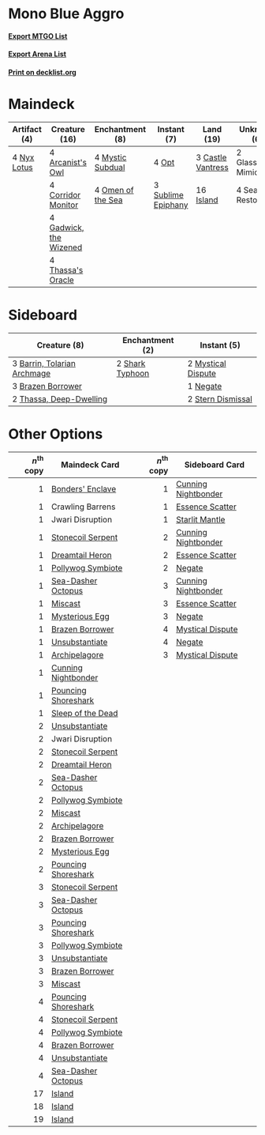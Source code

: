 # Mono Blue Aggro

#### [Export MTGO List](../collection/Mono%20Blue%20Aggro/Mono%20Blue%20Aggro.txt)
#### [Export Arena List](../collection/Mono%20Blue%20Aggro/Mono%20Blue%20Aggro_arena.txt)
#### [Print on decklist.org](http://decklist.org/?deckmain=4%09Arcanist's%20Owl%0A3%09Castle%20Vantress%0A4%09Corridor%20Monitor%0A4%09Gadwick,%20the%20Wizened%0A2%09Glasspool%20Mimic%0A16%09Island%0A4%09Mystic%20Subdual%0A4%09Nyx%20Lotus%0A4%09Omen%20of%20the%20Sea%0A4%09Opt%0A4%09Sea%20Gate%20Restoration%0A3%09Sublime%20Epiphany%0A4%09Thassa's%20Oracle&deckside=3%09Barrin,%20Tolarian%20Archmage%0A3%09Brazen%20Borrower%0A2%09Mystical%20Dispute%0A1%09Negate%0A2%09Shark%20Typhoon%0A2%09Stern%20Dismissal%0A2%09Thassa,%20Deep-Dwelling)
# Maindeck

|                                     Artifact (4)                                     |                                          Creature (16)                                          |                                      Enchantment (8)                                       |                                         Instant (7)                                         |                                         Land (19)                                          |     Unknown (6)      |
|--------------------------------------------------------------------------------------|-------------------------------------------------------------------------------------------------|--------------------------------------------------------------------------------------------|---------------------------------------------------------------------------------------------|--------------------------------------------------------------------------------------------|----------------------|
|4 [Nyx Lotus](http://gatherer.wizards.com/Pages/Card/Details.aspx?multiverseid=476486)|4 [Arcanist's Owl](http://gatherer.wizards.com/Pages/Card/Details.aspx?multiverseid=473168)      |4 [Mystic Subdual](http://gatherer.wizards.com/Pages/Card/Details.aspx?multiverseid=479577) |4 [Opt](http://gatherer.wizards.com/Pages/Card/Details.aspx?multiverseid=442948)             |3 [Castle Vantress](http://gatherer.wizards.com/Pages/Card/Details.aspx?multiverseid=473204)|2 Glasspool Mimic     |
|                                                                                      |4 [Corridor Monitor](http://gatherer.wizards.com/Pages/Card/Details.aspx?multiverseid=473003)    |4 [Omen of the Sea](http://gatherer.wizards.com/Pages/Card/Details.aspx?multiverseid=476309)|3 [Sublime Epiphany](http://gatherer.wizards.com/Pages/Card/Details.aspx?multiverseid=488254)|16 [Island](http://gatherer.wizards.com/Pages/Card/Details.aspx?multiverseid=439857)        |4 Sea Gate Restoration|
|                                                                                      |4 [Gadwick, the Wizened](http://gatherer.wizards.com/Pages/Card/Details.aspx?multiverseid=473010)|                                                                                            |                                                                                             |                                                                                            |                      |
|                                                                                      |4 [Thassa's Oracle](http://gatherer.wizards.com/Pages/Card/Details.aspx?multiverseid=476324)     |                                                                                            |                                                                                             |                                                                                            |                      |


# Sideboard

|                                             Creature (8)                                             |                                     Enchantment (2)                                      |                                         Instant (5)                                         |
|------------------------------------------------------------------------------------------------------|------------------------------------------------------------------------------------------|---------------------------------------------------------------------------------------------|
|3 [Barrin, Tolarian Archmage](http://gatherer.wizards.com/Pages/Card/Details.aspx?multiverseid=488247)|2 [Shark Typhoon](http://gatherer.wizards.com/Pages/Card/Details.aspx?multiverseid=479587)|2 [Mystical Dispute](http://gatherer.wizards.com/Pages/Card/Details.aspx?multiverseid=473020)|
|3 [Brazen Borrower](http://gatherer.wizards.com/Pages/Card/Details.aspx?multiverseid=473001)          |                                                                                          |1 [Negate](http://gatherer.wizards.com/Pages/Card/Details.aspx?multiverseid=423707)          |
|2 [Thassa, Deep-Dwelling](http://gatherer.wizards.com/Pages/Card/Details.aspx?multiverseid=476322)    |                                                                                          |2 [Stern Dismissal](http://gatherer.wizards.com/Pages/Card/Details.aspx?multiverseid=476319) |


# Other Options

|*n*<sup>th</sup> copy|                                        Maindeck Card                                         |*n*<sup>th</sup> copy|                                        Sideboard Card                                        |
|--------------------:|----------------------------------------------------------------------------------------------|--------------------:|----------------------------------------------------------------------------------------------|
|                    1|[Bonders' Enclave](http://gatherer.wizards.com/Pages/Card/Details.aspx?multiverseid=479765)   |                    1|[Cunning Nightbonder](http://gatherer.wizards.com/Pages/Card/Details.aspx?multiverseid=479739)|
|                    1|Crawling Barrens                                                                              |                    1|[Essence Scatter](http://gatherer.wizards.com/Pages/Card/Details.aspx?multiverseid=426754)    |
|                    1|Jwari Disruption                                                                              |                    1|[Starlit Mantle](http://gatherer.wizards.com/Pages/Card/Details.aspx?multiverseid=476318)     |
|                    1|[Stonecoil Serpent](http://gatherer.wizards.com/Pages/Card/Details.aspx?multiverseid=473197)  |                    2|[Cunning Nightbonder](http://gatherer.wizards.com/Pages/Card/Details.aspx?multiverseid=479739)|
|                    1|[Dreamtail Heron](http://gatherer.wizards.com/Pages/Card/Details.aspx?multiverseid=479567)    |                    2|[Essence Scatter](http://gatherer.wizards.com/Pages/Card/Details.aspx?multiverseid=426754)    |
|                    1|[Pollywog Symbiote](http://gatherer.wizards.com/Pages/Card/Details.aspx?multiverseid=482372)  |                    2|[Negate](http://gatherer.wizards.com/Pages/Card/Details.aspx?multiverseid=423707)             |
|                    1|[Sea-Dasher Octopus](http://gatherer.wizards.com/Pages/Card/Details.aspx?multiverseid=479586) |                    3|[Cunning Nightbonder](http://gatherer.wizards.com/Pages/Card/Details.aspx?multiverseid=479739)|
|                    1|[Miscast](http://gatherer.wizards.com/Pages/Card/Details.aspx?multiverseid=485380)            |                    3|[Essence Scatter](http://gatherer.wizards.com/Pages/Card/Details.aspx?multiverseid=426754)    |
|                    1|[Mysterious Egg](http://gatherer.wizards.com/Pages/Card/Details.aspx?multiverseid=479523)     |                    3|[Negate](http://gatherer.wizards.com/Pages/Card/Details.aspx?multiverseid=423707)             |
|                    1|[Brazen Borrower](http://gatherer.wizards.com/Pages/Card/Details.aspx?multiverseid=473001)    |                    4|[Mystical Dispute](http://gatherer.wizards.com/Pages/Card/Details.aspx?multiverseid=473020)   |
|                    1|[Unsubstantiate](http://gatherer.wizards.com/Pages/Card/Details.aspx?multiverseid=414374)     |                    4|[Negate](http://gatherer.wizards.com/Pages/Card/Details.aspx?multiverseid=423707)             |
|                    1|[Archipelagore](http://gatherer.wizards.com/Pages/Card/Details.aspx?multiverseid=479561)      |                    3|[Mystical Dispute](http://gatherer.wizards.com/Pages/Card/Details.aspx?multiverseid=473020)   |
|                    1|[Cunning Nightbonder](http://gatherer.wizards.com/Pages/Card/Details.aspx?multiverseid=479739)|                     |                                                                                              |
|                    1|[Pouncing Shoreshark](http://gatherer.wizards.com/Pages/Card/Details.aspx?multiverseid=479584)|                     |                                                                                              |
|                    1|[Sleep of the Dead](http://gatherer.wizards.com/Pages/Card/Details.aspx?multiverseid=476317)  |                     |                                                                                              |
|                    2|[Unsubstantiate](http://gatherer.wizards.com/Pages/Card/Details.aspx?multiverseid=414374)     |                     |                                                                                              |
|                    2|Jwari Disruption                                                                              |                     |                                                                                              |
|                    2|[Stonecoil Serpent](http://gatherer.wizards.com/Pages/Card/Details.aspx?multiverseid=473197)  |                     |                                                                                              |
|                    2|[Dreamtail Heron](http://gatherer.wizards.com/Pages/Card/Details.aspx?multiverseid=479567)    |                     |                                                                                              |
|                    2|[Sea-Dasher Octopus](http://gatherer.wizards.com/Pages/Card/Details.aspx?multiverseid=479586) |                     |                                                                                              |
|                    2|[Pollywog Symbiote](http://gatherer.wizards.com/Pages/Card/Details.aspx?multiverseid=482372)  |                     |                                                                                              |
|                    2|[Miscast](http://gatherer.wizards.com/Pages/Card/Details.aspx?multiverseid=485380)            |                     |                                                                                              |
|                    2|[Archipelagore](http://gatherer.wizards.com/Pages/Card/Details.aspx?multiverseid=479561)      |                     |                                                                                              |
|                    2|[Brazen Borrower](http://gatherer.wizards.com/Pages/Card/Details.aspx?multiverseid=473001)    |                     |                                                                                              |
|                    2|[Mysterious Egg](http://gatherer.wizards.com/Pages/Card/Details.aspx?multiverseid=479523)     |                     |                                                                                              |
|                    2|[Pouncing Shoreshark](http://gatherer.wizards.com/Pages/Card/Details.aspx?multiverseid=479584)|                     |                                                                                              |
|                    3|[Stonecoil Serpent](http://gatherer.wizards.com/Pages/Card/Details.aspx?multiverseid=473197)  |                     |                                                                                              |
|                    3|[Sea-Dasher Octopus](http://gatherer.wizards.com/Pages/Card/Details.aspx?multiverseid=479586) |                     |                                                                                              |
|                    3|[Pouncing Shoreshark](http://gatherer.wizards.com/Pages/Card/Details.aspx?multiverseid=479584)|                     |                                                                                              |
|                    3|[Pollywog Symbiote](http://gatherer.wizards.com/Pages/Card/Details.aspx?multiverseid=482372)  |                     |                                                                                              |
|                    3|[Unsubstantiate](http://gatherer.wizards.com/Pages/Card/Details.aspx?multiverseid=414374)     |                     |                                                                                              |
|                    3|[Brazen Borrower](http://gatherer.wizards.com/Pages/Card/Details.aspx?multiverseid=473001)    |                     |                                                                                              |
|                    3|[Miscast](http://gatherer.wizards.com/Pages/Card/Details.aspx?multiverseid=485380)            |                     |                                                                                              |
|                    4|[Pouncing Shoreshark](http://gatherer.wizards.com/Pages/Card/Details.aspx?multiverseid=479584)|                     |                                                                                              |
|                    4|[Stonecoil Serpent](http://gatherer.wizards.com/Pages/Card/Details.aspx?multiverseid=473197)  |                     |                                                                                              |
|                    4|[Pollywog Symbiote](http://gatherer.wizards.com/Pages/Card/Details.aspx?multiverseid=482372)  |                     |                                                                                              |
|                    4|[Brazen Borrower](http://gatherer.wizards.com/Pages/Card/Details.aspx?multiverseid=473001)    |                     |                                                                                              |
|                    4|[Unsubstantiate](http://gatherer.wizards.com/Pages/Card/Details.aspx?multiverseid=414374)     |                     |                                                                                              |
|                    4|[Sea-Dasher Octopus](http://gatherer.wizards.com/Pages/Card/Details.aspx?multiverseid=479586) |                     |                                                                                              |
|                   17|[Island](http://gatherer.wizards.com/Pages/Card/Details.aspx?multiverseid=439857)             |                     |                                                                                              |
|                   18|[Island](http://gatherer.wizards.com/Pages/Card/Details.aspx?multiverseid=439857)             |                     |                                                                                              |
|                   19|[Island](http://gatherer.wizards.com/Pages/Card/Details.aspx?multiverseid=439857)             |                     |                                                                                              |

